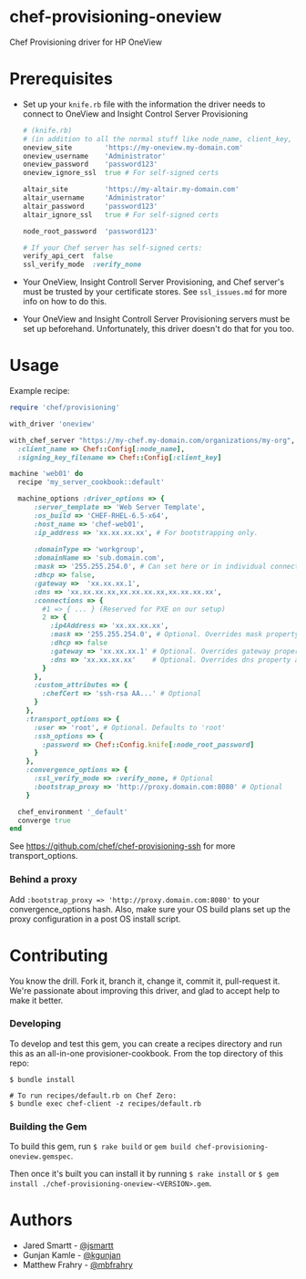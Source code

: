 # chef-provisioning-oneview
Chef Provisioning driver for HP OneView

# Prerequisites
- Set up your `knife.rb` file with the information the driver needs to connect to OneView and Insight Control Server Provisioning
  
  ```ruby
  # (knife.rb)
  # (in addition to all the normal stuff like node_name, client_key, validation_client_name, validation_key, chef_server_url, etc.)
  oneview_site        'https://my-oneview.my-domain.com'
  oneview_username    'Administrator'
  oneview_password    'password123'
  oneview_ignore_ssl  true # For self-signed certs
  
  altair_site         'https://my-altair.my-domain.com'
  altair_username     'Administrator'
  altair_password     'password123'
  altair_ignore_ssl   true # For self-signed certs
  
  node_root_password  'password123'
  
  # If your Chef server has self-signed certs:
  verify_api_cert  false
  ssl_verify_mode  :verify_none
  ```

- Your OneView, Insight Controll Server Provisioning, and Chef server's must be trusted by your certificate stores. See `ssl_issues.md` for more info on how to do this.
- Your OneView and Insight Controll Server Provisioning servers must be set up beforehand. Unfortunately, this driver doesn't do that for you too.

# Usage

Example recipe:
```ruby
require 'chef/provisioning'

with_driver 'oneview'

with_chef_server "https://my-chef.my-domain.com/organizations/my-org",
  :client_name => Chef::Config[:node_name],
  :signing_key_filename => Chef::Config[:client_key]

machine 'web01' do
  recipe 'my_server_cookbook::default'

  machine_options :driver_options => {
      :server_template => 'Web Server Template',
      :os_build => 'CHEF-RHEL-6.5-x64',
      :host_name => 'chef-web01',
      :ip_address => 'xx.xx.xx.xx', # For bootstrapping only.
      
      :domainType => 'workgroup',
      :domainName => 'sub.domain.com',
      :mask => '255.255.254.0', # Can set here or in individual connections below
      :dhcp => false,
      :gateway =>  'xx.xx.xx.1',
      :dns => 'xx.xx.xx.xx,xx.xx.xx.xx,xx.xx.xx.xx',
      :connections => {
        #1 => { ... } (Reserved for PXE on our setup)
        2 => {
          :ip4Address => 'xx.xx.xx.xx',
          :mask => '255.255.254.0', # Optional. Overrides mask property above
          :dhcp => false
          :gateway => 'xx.xx.xx.1' # Optional. Overrides gateway property above
          :dns => 'xx.xx.xx.xx'    # Optional. Overrides dns property above
        }
      },
      :custom_attributes => {
        :chefCert => 'ssh-rsa AA...' # Optional
      }
    },
    :transport_options => {
      :user => 'root', # Optional. Defaults to 'root'
      :ssh_options => {
        :password => Chef::Config.knife[:node_root_password]
      }
    },
    :convergence_options => {
      :ssl_verify_mode => :verify_none, # Optional
      :bootstrap_proxy => 'http://proxy.domain.com:8080' # Optional
    }

  chef_environment '_default'
  converge true
end
```

See https://github.com/chef/chef-provisioning-ssh for more transport_options.

### Behind a proxy
Add `:bootstrap_proxy => 'http://proxy.domain.com:8080'` to your convergence_options hash.
Also, make sure your OS build plans set up the proxy configuration in a post OS install script.


# Contributing
You know the drill. Fork it, branch it, change it, commit it, pull-request it. We're passionate about improving this driver, and glad to accept help to make it better.

### Developing
To develop and test this gem, you can create a recipes directory and run this as an all-in-one provisioner-cookbook. From the top directory of this repo:

```shell
$ bundle install

# To run recipes/default.rb on Chef Zero:
$ bundle exec chef-client -z recipes/default.rb
```

### Building the Gem
To build this gem, run `$ rake build` or `gem build chef-provisioning-oneview.gemspec`.

Then once it's built you can install it by running `$ rake install` or `$ gem install ./chef-provisioning-oneview-<VERSION>.gem`.


# Authors
 - Jared Smartt - [@jsmartt](https://github.com/jsmartt)
 - Gunjan Kamle - [@kgunjan](https://github.com/kgunjan)
 - Matthew Frahry - [@mbfrahry](https://github.com/mbfrahry)
